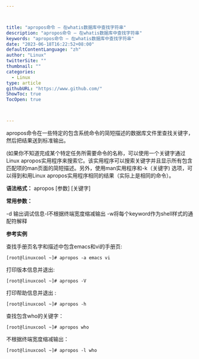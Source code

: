 ```yaml
---



title: "apropos命令 – 在whatis数据库中查找字符串"
description: "apropos命令 – 在whatis数据库中查找字符串"
keywords: "apropos命令 – 在whatis数据库中查找字符串"
date: "2023-06-18T16:22:52+08:00"
defaultContentLanguage: "zh"
author: "Linux"
twitterSite: ""
thumbnail: ""
categories:
  - Linux
type: article
githubURL: "https://www.github.com/"
ShowToc: true
TocOpen: true



---
```


apropos命令在一些特定的包含系统命令的简短描述的数据库文件里查找关键字，然后把结果送到标准输出。

(如果你不知道完成某个特定任务所需要命令的名称，可以使用一个关键字通过Linux apropos实用程序来搜索它。该实用程序可以搜索关键字并且显示所有包含匹配项的man页面的简短描述。另外，使用man实用程序和-k（关键字) 选项，可以得到和用Linux apropos实用程序相同的结果（实际上是相同的命令）。

**语法格式：** apropos [参数] [关键字]

**常用参数：**

-d 输出调试信息-l不根据终端宽度缩减输出 -w将每个keyword作为shell样式的通配符解释

**参考实例**

查找手册页名字和描述中包含emacs和vi的手册页:

```
[root@linuxcool ~]# apropos -a emacs vi
```

打印版本信息并退出:

```
[root@linuxcool ~]# apropos -V
```

打印帮助信息并退出 :

```
[root@linuxcool ~]# apropos -h
```

查找包含who的关键字：

```
[root@linuxcool ~]# apropos who
```

不根据终端宽度缩减输出：

```
[root@linuxcool ~]# apropos -l who
```